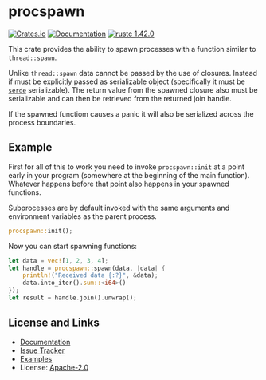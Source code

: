 # procspawn

[![Crates.io](https://img.shields.io/crates/d/procspawn.svg)](https://crates.io/crates/procspawn)
[![Documentation](https://docs.rs/procspawn/badge.svg)](https://docs.rs/procspawn)
[![rustc 1.42.0](https://img.shields.io/badge/rust-1.42%2B-orange.svg)](https://img.shields.io/badge/rust-1.42%2B-orange.svg)

This crate provides the ability to spawn processes with a function similar
to `thread::spawn`.

Unlike `thread::spawn` data cannot be passed by the use of closures.  Instead
if must be explicitly passed as serializable object (specifically it must be
[`serde`](https://serde.rs/) serializable).  The return value from the
spawned closure also must be serializable and can then be retrieved from
the returned join handle.

If the spawned functiom causes a panic it will also be serialized across
the process boundaries.

## Example

First for all of this to work you need to invoke `procspawn::init` at a
point early in your program (somewhere at the beginning of the main function).
Whatever happens before that point also happens in your spawned functions.

Subprocesses are by default invoked with the same arguments and environment
variables as the parent process.

```rust
procspawn::init();
```

Now you can start spawning functions:

```rust
let data = vec![1, 2, 3, 4];
let handle = procspawn::spawn(data, |data| {
    println!("Received data {:?}", &data);
    data.into_iter().sum::<i64>()
});
let result = handle.join().unwrap();
```

## License and Links

- [Documentation](https://docs.rs/procspawn/)
- [Issue Tracker](https://github.com/mitsuhiko/procspawn/issues)
- [Examples](https://github.com/mitsuhiko/procspawn/tree/master/examples)
- License: [Apache-2.0](https://github.com/mitsuhiko/procspawn/blob/master/LICENSE-APACHE)
